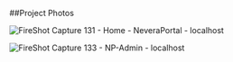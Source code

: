 ##Project Photos

![FireShot Capture 131 - Home - NeveraPortal - localhost](https://github.com/birkankaraer/BK-NeveraPortal/assets/139279313/5496f6dc-1eaf-4049-a29b-aea974a9593c)

![FireShot Capture 133 - NP-Admin - localhost](https://github.com/birkankaraer/BK-NeveraPortal/assets/139279313/9a01958c-5ac7-4838-b4e6-3205d589b52d)
